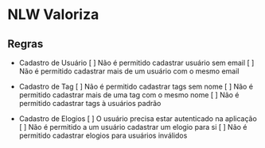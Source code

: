 # NLW Valoriza


## Regras

- Cadastro de Usuário
  [ ] Não é permitido cadastrar usuário sem email
  [ ] Não é permitido cadastrar mais de um usuário com o mesmo email

- Cadastro de Tag
  [ ] Não é permitido cadastrar tags sem nome
  [ ] Não é permitido cadastrar mais de uma tag com o mesmo nome
  [ ] Não é permitido cadastrar tags à usuários padrão

- Cadastro de Elogios
  [ ] O usuário precisa estar autenticado na aplicação
  [ ] Não é permitido a um usuário cadastrar um elogio para si
  [ ] Não é permitido cadastrar elogios para usuários inválidos